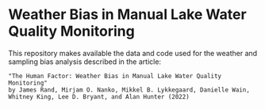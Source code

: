 # Weather Bias in Manual Lake Water Quality Monitoring
This repository makes available the data and code used for the weather and sampling bias analysis described in the article:

    "The Human Factor: Weather Bias in Manual Lake Water Quality Monitoring"
    by James Rand, Mirjam O. Nanko, Mikkel B. Lykkegaard, Danielle Wain, 
    Whitney King, Lee D. Bryant, and Alan Hunter (2022)
    
